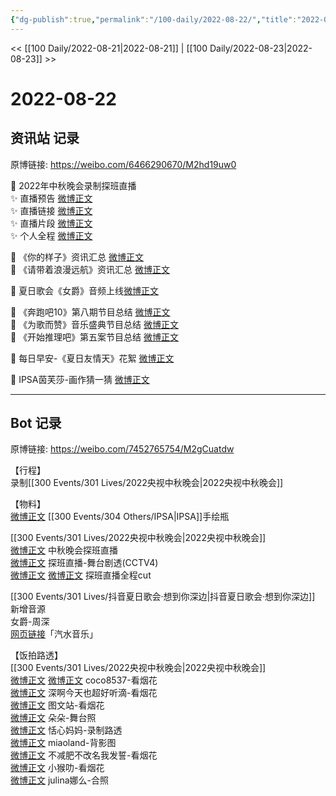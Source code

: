 ```yaml
---
{"dg-publish":true,"permalink":"/100-daily/2022-08-22/","title":"2022-08-22"}
---
```



<< [[100 Daily/2022-08-21\|2022-08-21]] | [[100 Daily/2022-08-23\|2022-08-23]] >>

# 2022-08-22

## 资讯站 记录

原博链接: https://weibo.com/6466290670/M2hd19uw0

🌟 2022年中秋晚会录制探班直播  
✨ 直播预告 [微博正文](https://m.weibo.cn/6466290670/4805344377967682)  
✨ 直播链接 [微博正文](https://m.weibo.cn/6466290670/4805348575413214)  
✨ 直播片段 [微博正文](https://m.weibo.cn/6466290670/4805419434246273)  
✨ 个人全程 [微博正文](https://m.weibo.cn/6466290670/4805431018915928)

🌟 《你的样子》资讯汇总 [微博正文](https://m.weibo.cn/6466290670/4805244393099551)  
🌟 《请带着浪漫远航》资讯汇总 [微博正文](https://m.weibo.cn/6466290670/4805242711704687)

🌟 夏日歌会《女爵》音频上线[微博正文](https://m.weibo.cn/6466290670/4805201351410023)

🌟 《奔跑吧10》第八期节目总结 [微博正文](https://m.weibo.cn/6466290670/4805362538514753)  
🌟 《为歌而赞》音乐盛典节目总结 [微博正文](https://m.weibo.cn/6466290670/4805364988251399)  
🌟 《开始推理吧》第五案节目总结 [微博正文](https://m.weibo.cn/6466290670/4805358080232224)

🌟 每日早安-《夏日友情天》花絮 [微博正文](https://m.weibo.cn/6466290670/4805185064405681)

🌟 IPSA茵芙莎-画作猜一猜 [微博正文](https://m.weibo.cn/6466290670/4805405568668077)

---
## Bot 记录

原博链接: https://weibo.com/7452765754/M2gCuatdw

【行程】  
录制[[300 Events/301 Lives/2022央视中秋晚会\|2022央视中秋晚会]]

【物料】  
[微博正文](https://m.weibo.cn/1851789841/4805349062744093) [[300 Events/304 Others/IPSA\|IPSA]]手绘瓶

[[300 Events/301 Lives/2022央视中秋晚会\|2022央视中秋晚会]]  
[微博正文](https://m.weibo.cn/2656274875/4805345970753820) 中秋晚会探班直播  
[微博正文](https://m.weibo.cn/2039753857/4805416679117117) 探班直播-舞台剧透(CCTV4)  
[微博正文](https://m.weibo.cn/1371117067/4805395321455556) [微博正文](https://m.weibo.cn/1591169702/4805395640491525) 探班直播全程cut

[[300 Events/301 Lives/抖音夏日歌会·想到你深边\|抖音夏日歌会·想到你深边]] 新增音源  
女爵-周深  
[网页链接](https://weibo.cn/sinaurl?u=https%3A%2F%2Fqishui.douyin.com%2Fs%2FjQMJynp%2F)「汽水音乐」

【饭拍路透】  
[[300 Events/301 Lives/2022央视中秋晚会\|2022央视中秋晚会]]  
[微博正文](https://m.weibo.cn/3976777358/4805398349744021) [微博正文](https://m.weibo.cn/3976777358/4805408433115948) coco8537-看烟花  
[微博正文](https://m.weibo.cn/3123996041/4805399737275786) 深啊今天也超好听滴-看烟花  
[微博正文](https://m.weibo.cn/6987697229/4805401062672270) 图文站-看烟花  
[微博正文](https://m.weibo.cn/6240090091/4805360915580015) 朵朵-舞台照  
[微博正文](https://m.weibo.cn/1405638571/4805359228689807) 恬心妈妈-录制路透  
[微博正文](https://m.weibo.cn/1503924490/4805403407287990) miaoland-背影图  
[微博正文](https://m.weibo.cn/3223565345/4805408184606444) 不减肥不改名我发誓-看烟花  
[微博正文](https://m.weibo.cn/7367408614/4805413633003753) 小猴叻-看烟花  
[微博正文](https://m.weibo.cn/1895694112/4805415110443662) julina娜么-合照
